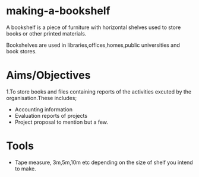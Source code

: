 # making-a-bookshelf

A bookshelf is a piece of furniture with horizontal shelves used to store books or other printed materials. 

Bookshelves are used in libraries,offices,homes,public universities and book stores.
 # Aims/Objectives
1.To store books and files containing reports of the activities excuted by the organisation.These includes;
- Accounting information
- Evaluation reports of projects
- Project proposal to mention but a few.
# Tools
- Tape measure, 3m,5m,10m etc depending on the size of shelf you intend to make.


